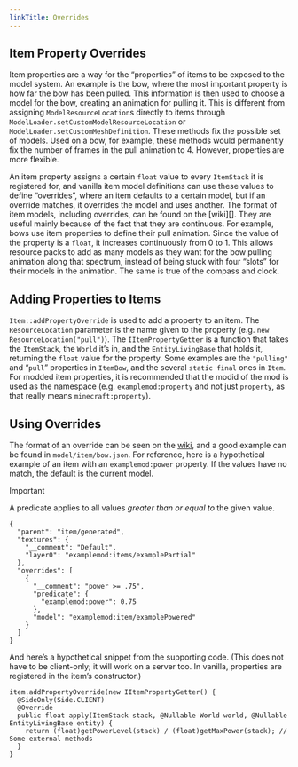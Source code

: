 ```yaml
---
linkTitle: Overrides
---
```


<article class="docs-entry">
<h1 id="item-property-overrides">Item Property Overrides<a class="headerlink" href="#item-property-overrides" title="Permanent link"> </a></h1>
<p>Item properties are a way for the &ldquo;properties&rdquo; of items to be exposed to the model system. An example is the bow, where the most important property is how far the bow has been pulled. This information is then used to choose a model for the bow, creating an animation for pulling it. This is different from assigning <code>ModelResourceLocation</code>s directly to items through <code>ModelLoader.setCustomModelResourceLocation</code> or <code>ModelLoader.setCustomMeshDefinition</code>. These methods fix the possible set of models. Used on a bow, for example, these methods would permanently fix the number of frames in the pull animation to 4. However, properties are more flexible.</p>
<p>An item property assigns a certain <code>float</code> value to every <code>ItemStack</code> it is registered for, and vanilla item model definitions can use these values to define &ldquo;overrides&rdquo;, where an item defaults to a certain model, but if an override matches, it overrides the model and uses another. The format of item models, including overrides, can be found on the [wiki][]. They are useful mainly because of the fact that they are continuous. For example, bows use item properties to define their pull animation. Since the value of the property is a <code>float</code>, it increases continuously from 0 to 1. This allows resource packs to add as many models as they want for the bow pulling animation along that spectrum, instead of being stuck with four &ldquo;slots&rdquo; for their models in the animation. The same is true of the compass and clock.</p>
<h2 id="adding-properties-to-items">Adding Properties to Items<a class="headerlink" href="#adding-properties-to-items" title="Permanent link"> </a></h2>
<p><code>Item::addPropertyOverride</code> is used to add a property to an item. The <code>ResourceLocation</code> parameter is the name given to the property (e.g. <code>new ResourceLocation("pull")</code>). The <code>IItemPropertyGetter</code> is a function that takes the <code>ItemStack</code>, the <code>World</code> it&rsquo;s in, and the <code>EntityLivingBase</code> that holds it, returning the <code>float</code> value for the property. Some examples are the <code>"pulling"</code> and &ldquo;<code>pull</code>&rdquo; properties in <code>ItemBow</code>, and the several <code>static final</code> ones in <code>Item</code>. For modded item properties, it is recommended that the modid of the mod is used as the namespace (e.g. <code>examplemod:property</code> and not just <code>property</code>, as that really means <code>minecraft:property</code>).</p>
<h2 id="using-overrides">Using Overrides<a class="headerlink" href="#using-overrides" title="Permanent link"> </a></h2>
<p>The format of an override can be seen on the <a href="../../../../wiki/Model.html#Item_models">wiki</a>, and a good example can be found in <code>model/item/bow.json</code>. For reference, here is a hypothetical example of an item with an <code>examplemod:power</code> property. If the values have no match, the default is the current model.</p>
<div class="admonition important">
<p class="admonition-title">Important</p>
<p>A predicate applies to all values <em>greater than or equal to</em> the given value.</p>
</div>
<pre class="highlight"><code class="language-json">{
  "parent": "item/generated",
  "textures": {
    "__comment": "Default",
    "layer0": "examplemod:items/examplePartial"
  },
  "overrides": [
    {
      "__comment": "power &gt;= .75",
      "predicate": {
        "examplemod:power": 0.75
      },
      "model": "examplemod:item/examplePowered"
    }
  ]
}</code></pre>

<p>And here&rsquo;s a hypothetical snippet from the supporting code. (This does not have to be client-only; it will work on a server too. In vanilla, properties are registered in the item&rsquo;s constructor.)</p>
<pre class="highlight"><code class="language-java">item.addPropertyOverride(new IItemPropertyGetter() {
  @SideOnly(Side.CLIENT)
  @Override
  public float apply(ItemStack stack, @Nullable World world, @Nullable EntityLivingBase entity) {
    return (float)getPowerLevel(stack) / (float)getMaxPower(stack); // Some external methods
  }
}</code></pre>
</article>